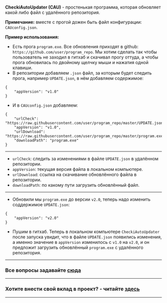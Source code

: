 **CheckiAutoUpdater (CAU)** - простенькая программа, которая обновляет какой либо файл с удалённого репозитория.

**Примечание:** вместе с прогой дожен быть файл конфигурации: `CAUconfig.json`.

**Пример использования:**

- Есть прога `program.exe`. Все обновления приходят в github: `https://github.com/user/program_repo`. Мы хотим сделать так чтобы пользователь не заходил в гитхаб и скачивал прогу оттуда, а чтобы прога обновилась по двойному щелчку мыши и нажатия одной клавиши.
- В репозитории добавляем `.json` файл, за которым будет следить прога, например `UPDATE.json`, в нём добавляем содержимое:
```
{
    "appVersion": "v1.0"
}
```
- И в `CAUconfig.json` добавляем:
```
{
    "urlCheck": "https://raw.githubusercontent.com/user/program_repo/master/UPDATE.json",
    "appVersion": "v1.0",
    "urlDownload": "https://raw.githubusercontent.com/user/program_repo/master/program.exe",
    "downloadPath": "program.exe"
}
```
***
- `urlCheck`: следить за изменениями в файле `UPDATE.json` в удалённом репозитории.
- `appVersion`: текущая версия файла в локальном компьютере.
- `urlDownload`: ссылка на скачивание обновлённого файла в репозитории.
- `downloadPath`: по какому пути загрузить обновлённый файл.
***

- Обновили мы `program.exe` до версии `v2.0`, теперь надо изменить соддержимое `UPDATE.json`:
```
{
    "appVersion": "v2.0"
}
```
- Пушим в гитхаб. Теперь в локальном компьютере `CheckiAutoUpdater` после запуска увидит, что в файле `UPDATE.json` появились изменения, а именно значение в `appVersion` изменилось с `v1.0` на `v2.0`, и он предложит загрузить обновлённый `program.exe` с удалённого репозитория. 
***
### Все вопросы задавайте [сюда](https://github.com/ivnktrv/CheckiAutoUpdater/issues)

***
### Хотите внести свой вклад в проект? - читайте [здесь](CONTRIBUTING.md)
***
